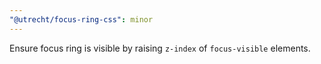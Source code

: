 ```yaml
---
"@utrecht/focus-ring-css": minor
---
```


Ensure focus ring is visible by raising `z-index` of `focus-visible` elements.
